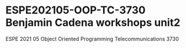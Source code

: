 # ESPE202105-OOP-TC-3730 Benjamin Cadena workshops unit2
ESPE 2021 05 Object Oriented Programming Telecommunications 3730
